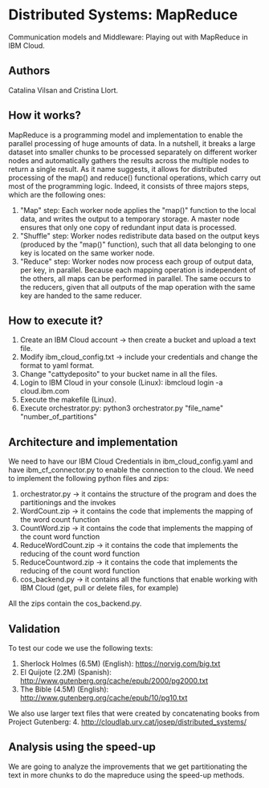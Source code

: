 # Distributed Systems: MapReduce 
Communication models and Middleware: Playing out with MapReduce in IBM Cloud.

## Authors
Catalina Vilsan and Cristina Llort.

## How it works?
MapReduce is a programming model and implementation to enable the parallel processing of huge amounts of data. In a nutshell, it breaks a large dataset into smaller chunks to be processed separately on different worker nodes and automatically gathers the results across the multiple nodes to return a single result. 
As it name suggests, it allows for distributed processing of the map() and reduce() functional operations, which carry out most of the programming logic. Indeed, it consists of three majors steps, which are the following ones: 
1. "Map" step: Each worker node applies the "map()" function to the local data, and writes the output to a temporary storage. A master node ensures that only one copy of redundant input data is processed.
2. "Shuffle" step: Worker nodes redistribute data based on the output keys (produced by the "map()" function), such that all data belonging to one key is located on the same worker node.
3. "Reduce" step: Worker nodes now process each group of output data, per key, in parallel.
Because each mapping operation is independent of the others, all maps can be performed in parallel. The same occurs to the reducers, given that all outputs of the map operation with the same key are handed to the same reducer. 

## How to execute it?
1. Create an IBM Cloud account -> then create a bucket and upload a text file.
2. Modify ibm_cloud_config.txt -> include your credentials and change the format to yaml format.
3. Change "cattydeposito" to your bucket name in all the files.
4. Login to IBM Cloud in your console (Linux): ibmcloud login -a cloud.ibm.com
5. Execute the makefile (Linux).
6. Execute orchestrator.py:
python3 orchestrator.py "file_name" "number_of_partitions"


## Architecture and implementation
We need to have our IBM Cloud Credentials in ibm_cloud_config.yaml and have ibm_cf_connector.py to enable the connection to the cloud.
We need to implement the following python files and zips:
1. orchestrator.py -> it contains the structure of the program and does the partitionings and the invokes
2. WordCount.zip -> it contains the code that implements the mapping of the word count function
3. CountWord.zip -> it contains the code that implements the mapping of the count word function
4. ReduceWordCount.zip -> it contains the code that implements the reducing of the count word function
5. ReduceCountword.zip -> it contains the code that implements the reducing of the count word function
6. cos_backend.py -> it contains all the functions that enable working with IBM Cloud (get, pull or delete files, for example)

All the zips contain the cos_backend.py.

## Validation
To test our code we use the following texts:
1. Sherlock Holmes  (6.5M) (English): https://norvig.com/big.txt
2. El Quijote (2.2M) (Spanish): http://www.gutenberg.org/cache/epub/2000/pg2000.txt
3. The Bible (4.5M) (English): http://www.gutenberg.org/cache/epub/10/pg10.txt

We also use larger text files that were created by concatenating books from Project Gutenberg:
4. http://cloudlab.urv.cat/josep/distributed_systems/

## Analysis using the speed-up
We are going to analyze the improvements that we get partitionating the text in more chunks to do the mapreduce using the speed-up methods.


